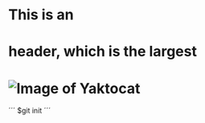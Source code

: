 # This is an <h1> header, which is the largest
# ![Image of Yaktocat](https://octodex.github.com/images/yaktocat.png)
´´´
$git init
´´´

